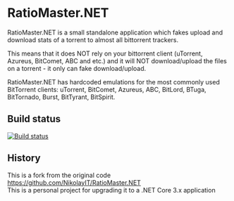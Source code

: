 # RatioMaster.NET

RatioMaster.NET is a small standalone application which fakes upload and download stats of a torrent to almost all bittorrent trackers.

This means that it does NOT rely on your bittorrent client (uTorrent, Azureus, BitComet, ABC and etc.) and it will NOT download/upload the files on a torrent - it only can fake download/upload.

RatioMaster.NET has hardcoded emulations for the most commonly used BitTorrent clients: uTorrent, BitComet, Azureus, ABC, BitLord, BTuga, BitTornado, Burst, BitTyrant, BitSpirit.

## Build status

[![Build status](https://ci.appveyor.com/api/projects/status/16e65svfw87xdolo?svg=true)](https://ci.appveyor.com/project/NikolayIT/ratiomaster-net)  

## History  

This is a fork from the original code https://github.com/NikolayIT/RatioMaster.NET  
This is a personal project for upgrading it to a .NET Core 3.x application
